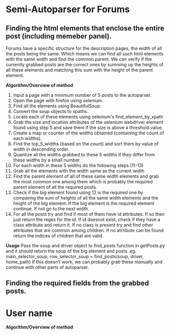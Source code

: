 # Semi-Autoparser for Forums

## Finding the html elements that enclose the entire post (including memeber panel).

Forums have a specific structure for the description pages, the width of all the
posts being the same. Which means we can find all such html elements with the
same width and find the common parent. We can verify if the currently grabbed
posts are the correct ones by summing up the heights of all these elements and
matching this sum with the height of the parent element.

**Algorithm/Overview of method**

1. Input a page with a minimum number of 5 posts to the autoparser.
2. Open the page with firefox using selenium.
3. Find all the elements using BeautifulSoup.
4. Convert the soup objects to xpaths.
5. Locate each of these elements using selenium's find_element_by_xpath
6. Grab the size and location attributes of the selenium webdriver element found
    using step 5 and save them if the size is above a threshold value.
7. Create a map or counter of the widths obtained (containing the count of each widths).
8. Find the top_5_widths (based on the count) and sort them by value of width in
    descending order.
9. Quantize all the widths grabbed to these 5 widths if they differ from these widths
    by a small number.
10. For each width in these 5 widths do the following steps (11-13)
11. Grab all the elements with the width same as the current width
12. Find the parent element of all of these same width elements and grab the most
    common one among them which is probably the required parent element of all the
    required posts.
13. Check if the big element found using 12 is the required one by comparing the
    sum of heights of all the same width elements and the height of the big element.
    If the big element is the required element continue. If not go to the next width.
14. For all the posts try and find if most of them have id attributes. If so then
    just return the regex for the id. If id doesnot exist, check if they have a
    class attribute and return it. If no class is present try and find other attributes
    that are common among children. If no atrribute can be found return the indices
    of children that are valid.

**Usage**
Pass the soup and driver object to find_posts function in getPosts.py and it should
return the soup of the big element and posts.
eg. main_selector_soup, row_selector_soup = find_posts(soup, driver, home_path)
If this doesn't work, we can probably grab these manually and continue with other
parts of autoparser.

## Finding the required fields from the grabbed posts.

# User name

**Algorithm/Overview of method**
